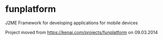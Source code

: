 funplatform
===========

J2ME Framework for developing applications for mobile devices

Project moved from <https://kenai.com/projects/funplatform> on 09.03.2014
